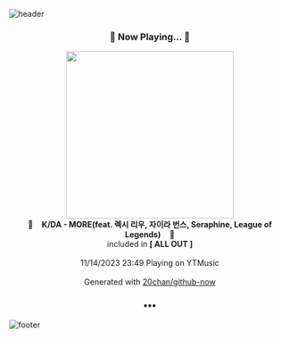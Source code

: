 ![header](https://capsule-render.vercel.app/api?type=wave&height=170&section=header&fontColor=090707&fontAlignX=45&fontAlignY=65&fontSize=100)

<h3 align="center">🎵 Now Playing... 🎵</h3>
<p align="center">
  <a href="https://music.youtube.com/watch?v=QTfK8bCHuvs">
    <img width="300" src="https://lh3.googleusercontent.com/wWz-yiwxKxRx7SFRDyKeul2YO_Vh0Hj8kM7EEbsZRuvVCF6xKAWSlOtqo9BmSJ5WrJUM8c5WYaRvltd6">
  </a>
  <br>
  🎵&nbsp&nbsp&nbsp <b>K/DA - MORE(feat. 렉시 리우, 자이라 번스, Seraphine, League of Legends)</b> &nbsp&nbsp&nbsp🎵
  <br>
  included in <b>[ ALL OUT ]</b>
  
  <br />
  <br />
  11/14/2023 23:49 Playing on YTMusic
  <br />
  <br />
  Generated with <a href="https://github.com/20chan/github-now">20chan/github-now</a>
</p>

<h3 align="center">•••</h3>

![footer](https://capsule-render.vercel.app/api?type=wave&height=150&section=footer)
